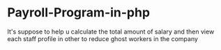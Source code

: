# Payroll-Program-in-php
It's suppose to help u calculate the total amount of salary and then view each staff profile in other to reduce ghost workers in the company
